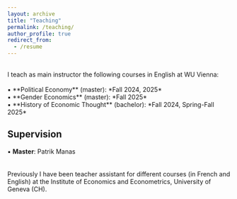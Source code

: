 ```yaml
---
layout: archive
title: "Teaching"
permalink: /teaching/
author_profile: true
redirect_from:
  - /resume
---
```

<!-- Google tag (gtag.js) -->
<script async src="https://www.googletagmanager.com/gtag/js?id=G-ER87WNKQCE"></script>
<script>
  window.dataLayer = window.dataLayer || [];
  function gtag(){dataLayer.push(arguments);}
  gtag('js', new Date());

  gtag('config', 'G-ER87WNKQCE');
</script>
<br />
I teach as main instructor the following courses in English at WU Vienna: <br />
 <br />
▪️ **Political Economy** (master): *Fall 2024, 2025*  <br />
▪️ **Gender Economics** (master): *Fall 2025*  <br />
▪️ **History of Economic Thought** (bachelor): *Fall 2024, Spring-Fall 2025* <br />

## Supervision  <br />
▪️ **Master**: Patrik Manas <br />
<br />
<br />
Previously I have been teacher assistant for different courses (in French and English) at the Institute of Economics and Econometrics, University of Geneva (CH).
<br />


